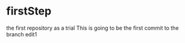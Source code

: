 # firstStep
the first repository as a trial
This is going to be the first commit to the branch edit1 
